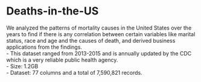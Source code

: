 # Deaths-in-the-US

We analyzed the patterns of mortality causes in the United States over the years to find if there is any correlation between certain variables like marital status, race and age and the causes of death, and derived business applications from the findings.
<br>- This dataset ranged from 2013-2015 and is annually updated by the CDC which is a very reliable public health agency. 
<br>- Size: 1.2GB
<br>- Dataset: 77 columns and a total of 7,590,821 records.
